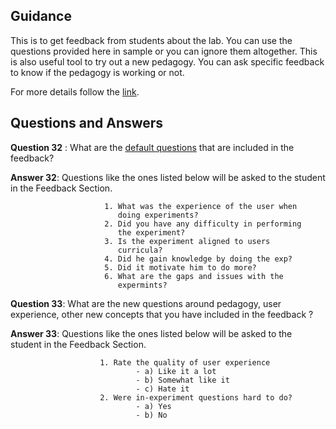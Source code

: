 ## Guidance
   This is to get feedback from students about the lab. You can use the questions
     provided here in sample or you can ignore them altogether. This is also
     useful tool to try out a new pedagogy. You can ask specific feedback to know if
     the pedagogy is working or not. 
   
For more details follow the [link](http://community.virtual-labs.ac.in/docs/ph3-new-exp-dev/).
      
## Questions and Answers
   
   **Question 32** : What are the [default
                      questions](http://feedback.vlabs.ac.in/feedback/experiment)
                      that are included in the feedback?
     
   **Answer 32**:  Questions like the ones listed
                           below will be asked to the student 
                           in the Feedback Section.
                   
                         1. What was the experience of the user when
                            doing experiments?
                         2. Did you have any difficulty in performing
                            the experiment?
                         3. Is the experiment aligned to users
                            curricula?
                         4. Did he gain knowledge by doing the exp?
                         5. Did it motivate him to do more?
                         6. What are the gaps and issues with the
                            expermints?

   **Question 33**: What are the new questions around
                       pedagogy, user experience, other new
                       concepts that you have included in
                       the feedback ?
                  
   **Answer 33**: Questions like the ones listed
                         below will be asked to the student 
                         in the Feedback Section.
                   
                        1. Rate the quality of user experience
                                - a) Like it a lot
                                - b) Somewhat like it
                                - c) Hate it
                        2. Were in-experiment questions hard to do?
                                - a) Yes
                                - b) No